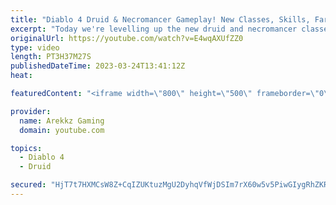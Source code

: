 ```yaml
---
title: "Diablo 4 Druid & Necromancer Gameplay! New Classes, Skills, Farming & Grinding (Diablo 4 Open Beta)"
excerpt: "Today we're levelling up the new druid and necromancer classes in co-op multiplayer so we can as powerful as possible and test ..."
originalUrl: https://youtube.com/watch?v=E4wqAXUfZZ0
type: video
length: PT3H37M27S
publishedDateTime: 2023-03-24T13:41:12Z
heat: 

featuredContent: "<iframe width=\"800\" height=\"500\" frameborder=\"0\" src=\"https://www.youtube.com/embed/E4wqAXUfZZ0\" allow=\"accelerometer; autoplay; encrypted-media; gyroscope; picture-in-picture\" allowfullscreen></iframe>"

provider:
  name: Arekkz Gaming
  domain: youtube.com

topics:
  - Diablo 4
  - Druid

secured: "HjT7t7HXMCsW8Z+CqIZUKtuzMgU2DyhqVfWjDSIm7rX60w5v5PiwGIygRhZKRbmzv9o1gT2cUZp/cJGNMdgOWKLw0lBLf5XfFdYbI/gg+XwVFLe00fB2eWqKP1XmpRQV3otLBuix+38/b8/DpHn+EnTOv/gIVzPKaJTmAxDiSTkoNya2WZaM65/LLglXLjkVyTdZEiZLIMprO+qoVX0LYMwJvLb5G4kAgG1K2Sp6mFUIoVKZGxVgYPnp1k8Ea3OndXVnCqp32qOmMq+JrChbH1glhkwDJymYOP5uAYWQurk4A01qxpOvl5gef4ekaOgynHeEW7FIvq74wqaoxqIos0bR53j/EzN6Rzn6qHtO7vehYTEcUWECpD98OkK+RtrJAoxjpsW1gvOjPx3gZKkMLocfTQeNMmdlWxLWPLAVdao=;+4slGrdurLRYut1SCAuY1Q=="
---
```


